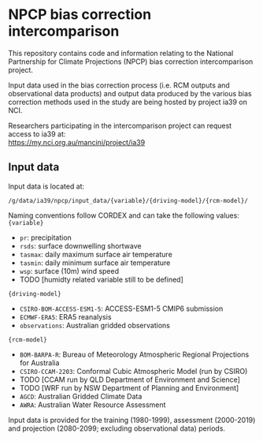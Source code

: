 # NPCP bias correction intercomparison

This repository contains code and information relating to the
National Partnership for Climate Projections (NPCP) bias correction intercomparison project.

Input data used in the bias correction process (i.e. RCM outputs and observational data products) and
output data produced by the various bias correction methods used in the study
are being hosted by project ia39 on NCI. 

Researchers participating in the intercomparison project can request access to ia39 at:  
https://my.nci.org.au/mancini/project/ia39

## Input data

Input data is located at:  
```
/g/data/ia39/npcp/input_data/{variable}/{driving-model}/{rcm-model}/
```

Naming conventions follow CORDEX and can take the following values:  
`{variable}`  
- `pr`: precipitation
- `rsds`: surface downwelling shortwave
- `tasmax`: daily maximum surface air temperature
- `tasmin`: daily minimum surface air temperature
- `wsp`: surface (10m) wind speed
- TODO [humidty related variable still to be defined]

`{driving-model}`  
- `CSIRO-BOM-ACCESS-ESM1-5`: ACCESS-ESM1-5 CMIP6 submission
- `ECMWF-ERA5`: ERA5 reanalysis
- `observations`: Australian gridded observations

`{rcm-model}`  
- `BOM-BARPA-R`: Bureau of Meteorology Atmospheric Regional Projections for Australia
- `CSIRO-CCAM-2203`: Conformal Cubic Atmospheric Model (run by CSIRO)
- TODO [CCAM run by QLD Department of Environment and Science]
- TODO [WRF run by NSW Department of Planning and Environment]
- `AGCD`: Australian Gridded Climate Data
- `AWRA`: Australian Water Resource Assessment

Input data is provided for the training (1980-1999), assessment (2000-2019) and
projection (2080-2099; excluding observational data) periods. 
